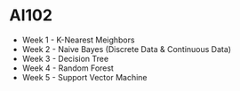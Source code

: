 # AI102

- Week 1 - K-Nearest Meighbors
- Week 2 - Naive Bayes (Discrete Data & Continuous Data)
- Week 3 - Decision Tree
- Week 4 - Random Forest
- Week 5 - Support Vector Machine

